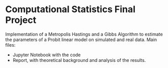 # Computational Statistics Final Project 
Implementation of a Metropolis Hastings and a Gibbs Algorithm to estimate the parameters of a Probit linear model on simulated and real data. Main files:
- Jupyter Notebook with the code
- Report, with theoretical background and analysis of the results. 
